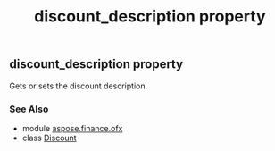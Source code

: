 ﻿---
title: discount_description property
second_title: Aspose.Finance for Python via .NET API References
description: 
type: docs
weight: 50
url: /python-net/aspose.finance.ofx/discount/discount_description/
is_root: false
---

## discount_description property


Gets or sets the discount description.

### See Also
* module [aspose.finance.ofx](../../)
* class [Discount](/finance/python-net/aspose.finance.ofx/discount)
